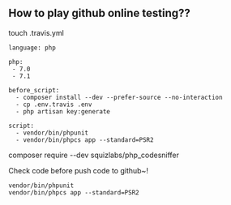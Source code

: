 ## How to play github online testing??

touch .travis.yml    
  
````
language: php

php:
 - 7.0
 - 7.1

before_script:
  - composer install --dev --prefer-source --no-interaction
  - cp .env.travis .env
  - php artisan key:generate

script:
  - vendor/bin/phpunit
  - vendor/bin/phpcs app --standard=PSR2
````  

composer require --dev squizlabs/php_codesniffer 

Check code before push code to github~!  
````  
vendor/bin/phpunit
vendor/bin/phpcs app --standard=PSR2  
````  

 